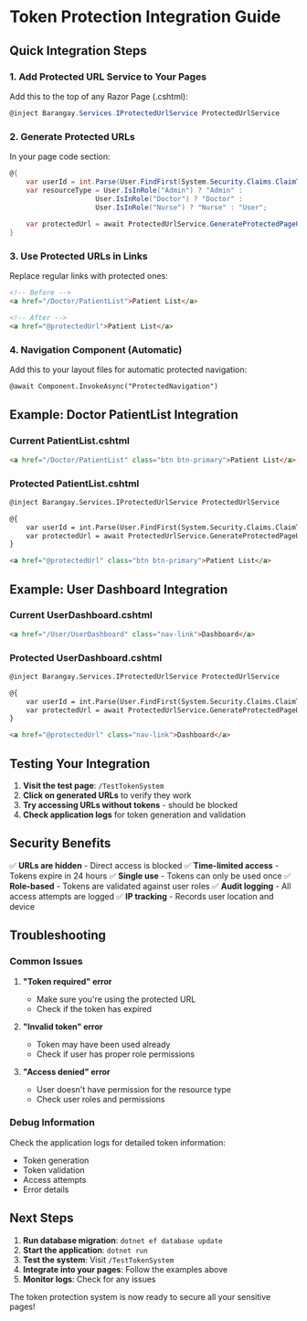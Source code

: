 # Token Protection Integration Guide

## Quick Integration Steps

### 1. Add Protected URL Service to Your Pages

Add this to the top of any Razor Page (.cshtml):

```csharp
@inject Barangay.Services.IProtectedUrlService ProtectedUrlService
```

### 2. Generate Protected URLs

In your page code section:

```csharp
@{
    var userId = int.Parse(User.FindFirst(System.Security.Claims.ClaimTypes.NameIdentifier)?.Value ?? "0");
    var resourceType = User.IsInRole("Admin") ? "Admin" : 
                     User.IsInRole("Doctor") ? "Doctor" : 
                     User.IsInRole("Nurse") ? "Nurse" : "User";
    
    var protectedUrl = await ProtectedUrlService.GenerateProtectedPageUrlAsync(resourceType, userId, "/Your/Page/Path");
}
```

### 3. Use Protected URLs in Links

Replace regular links with protected ones:

```html
<!-- Before -->
<a href="/Doctor/PatientList">Patient List</a>

<!-- After -->
<a href="@protectedUrl">Patient List</a>
```

### 4. Navigation Component (Automatic)

Add this to your layout files for automatic protected navigation:

```html
@await Component.InvokeAsync("ProtectedNavigation")
```

## Example: Doctor PatientList Integration

### Current PatientList.cshtml
```html
<a href="/Doctor/PatientList" class="btn btn-primary">Patient List</a>
```

### Protected PatientList.cshtml
```html
@inject Barangay.Services.IProtectedUrlService ProtectedUrlService

@{
    var userId = int.Parse(User.FindFirst(System.Security.Claims.ClaimTypes.NameIdentifier)?.Value ?? "0");
    var protectedUrl = await ProtectedUrlService.GenerateProtectedPageUrlAsync("Doctor", userId, "/Doctor/PatientList");
}

<a href="@protectedUrl" class="btn btn-primary">Patient List</a>
```

## Example: User Dashboard Integration

### Current UserDashboard.cshtml
```html
<a href="/User/UserDashboard" class="nav-link">Dashboard</a>
```

### Protected UserDashboard.cshtml
```html
@inject Barangay.Services.IProtectedUrlService ProtectedUrlService

@{
    var userId = int.Parse(User.FindFirst(System.Security.Claims.ClaimTypes.NameIdentifier)?.Value ?? "0");
    var protectedUrl = await ProtectedUrlService.GenerateProtectedPageUrlAsync("User", userId, "/User/UserDashboard");
}

<a href="@protectedUrl" class="nav-link">Dashboard</a>
```

## Testing Your Integration

1. **Visit the test page**: `/TestTokenSystem`
2. **Click on generated URLs** to verify they work
3. **Try accessing URLs without tokens** - should be blocked
4. **Check application logs** for token generation and validation

## Security Benefits

✅ **URLs are hidden** - Direct access is blocked
✅ **Time-limited access** - Tokens expire in 24 hours
✅ **Single use** - Tokens can only be used once
✅ **Role-based** - Tokens are validated against user roles
✅ **Audit logging** - All access attempts are logged
✅ **IP tracking** - Records user location and device

## Troubleshooting

### Common Issues

1. **"Token required" error**
   - Make sure you're using the protected URL
   - Check if the token has expired

2. **"Invalid token" error**
   - Token may have been used already
   - Check if user has proper role permissions

3. **"Access denied" error**
   - User doesn't have permission for the resource type
   - Check user roles and permissions

### Debug Information

Check the application logs for detailed token information:
- Token generation
- Token validation
- Access attempts
- Error details

## Next Steps

1. **Run database migration**: `dotnet ef database update`
2. **Start the application**: `dotnet run`
3. **Test the system**: Visit `/TestTokenSystem`
4. **Integrate into your pages**: Follow the examples above
5. **Monitor logs**: Check for any issues

The token protection system is now ready to secure all your sensitive pages!
